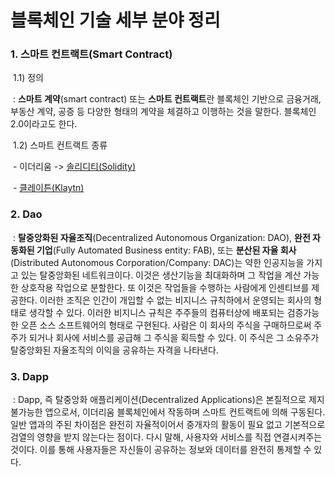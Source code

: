 # 블록체인 기술 세부 분야 정리

### 1. 스마트 컨트랙트(Smart Contract)

​	1.1) 정의

​		: **스마트 계약**(smart contract) 또는 **스마트 컨트랙트**란 블록체인 기반으로 금융거래, 부동산 계약, 공증 등 다양한 형태의 계약을 체결하고 이행하는 것을 말한다. 블록체인 2.0이라고도 한다.

​	1.2) 스마트 컨트랙트 종류

​			- 이더리움 -> [솔리디티(Solidity)](http://wiki.hash.kr/index.php/%EC%86%94%EB%A6%AC%EB%94%94%ED%8B%B0)

​			- [클레이튼(Klaytn)](https://ide.klaytn.com/#optimize=false&runs=200&evmVersion=london&version=soljson-v0.8.7+commit.e28d00a7.js)

### 2. Dao

​	: **탈중앙화된 자율조직**(Decentralized Autonomous Organization: DAO), **완전 자동화된 기업**(Fully Automated Business entity: FAB), 또는 **분산된 자율 회사**(Distributed Autonomous Corporation/Company: DAC)는 약한 인공지능을 가지고 있는 탈중앙화된 네트워크이다. 이것은 생산기능을 최대화하며 그 작업을 계산 가능한 상호작용 작업으로 분할한다. 또 이것은 작업들을 수행하는 사람에게 인센티브를 제공한다. 이러한 조직은 인간이 개입할 수 없는 비지니스 규칙하에서 운영되는 회사의 형태로 생각할 수 있다. 이러한 비지니스 규칙은 주주들의 컴퓨터상에 배포되는 검증가능한 오픈 소스 소프트웨어의 형태로 구현된다. 사람은 이 회사의 주식을 구매하므로써 주주가 되거나 회사에 서비스를 공급해 그 주식을 획득할 수 있다. 이 주식은 그 소유주가 탈중앙화된 자율조직의 이익을 공유하는 자격을 나타낸다.

### 3. Dapp

​	: Dapp, 즉 탈중앙화 애플리케이션(Decentralized Applications)은 본질적으로 제지 불가능한 앱으로서, 이더리움 블록체인에서 작동하며 스마트 컨트랙트에 의해 구동된다. 일반 앱과의 주된 차이점은 완전히 자율적이어서 중개자의 활동이 필요 없고 기본적으로 검열의 영향을 받지 않는다는 점이다. 다시 말해, 사용자와 서비스를 직접 연결시켜주는 것이다. 이를 통해 사용자들은 자신들이 공유하는 정보와 데이터를 완전히 통제할 수 있다.



